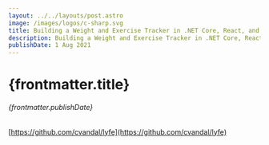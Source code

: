 ```yaml
---
layout: ../../layouts/post.astro
image: /images/logos/c-sharp.svg
title: Building a Weight and Exercise Tracker in .NET Core, React, and TypeScript
description: Building a Weight and Exercise Tracker in .NET Core, React, and TypeScript
publishDate: 1 Aug 2021
---
```


# {frontmatter.title}

###### {frontmatter.publishDate}

[https://github.com/cvandal/lyfe](https://github.com/cvandal/lyfe)
